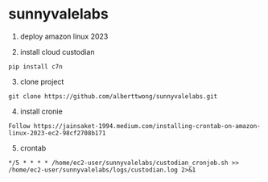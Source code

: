 # sunnyvalelabs

1. deploy amazon linux 2023

2. install cloud custodian
```
pip install c7n 
```

3. clone project
```
git clone https://github.com/alberttwong/sunnyvalelabs.git
```

4. install cronie
```
Follow https://jainsaket-1994.medium.com/installing-crontab-on-amazon-linux-2023-ec2-98cf2708b171
```

5. crontab
```
*/5 * * * * /home/ec2-user/sunnyvalelabs/custodian_cronjob.sh >> /home/ec2-user/sunnyvalelabs/logs/custodian.log 2>&1
```
